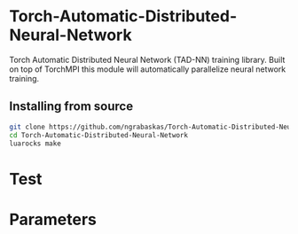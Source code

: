 # Torch-Automatic-Distributed-Neural-Network
Torch Automatic Distributed Neural Network (TAD-NN) training library. Built on top of TorchMPI this module will automatically parallelize neural network training.

## Installing from source
```bash
git clone https://github.com/ngrabaskas/Torch-Automatic-Distributed-Neural-Network
cd Torch-Automatic-Distributed-Neural-Network
luarocks make 
```

# Test

# Parameters
